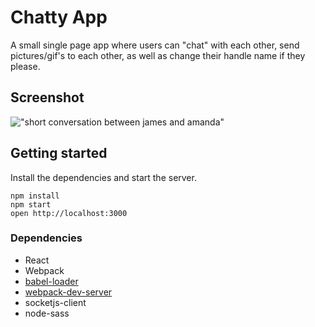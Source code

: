 Chatty App
=====================

A small single page app where users can "chat" with each other, send pictures/gif's to each other, as well as change their handle name if they please.

## Screenshot

!["short conversation between james and amanda"](https://github.com/MWPCHU621/react-simple-boilerplate/blob/master/docs/Screenshot%20from%202018-10-05%2002-50-35.png?raw=true)


## Getting started

Install the dependencies and start the server.

```
npm install
npm start
open http://localhost:3000
```

### Dependencies

* React
* Webpack
* [babel-loader](https://github.com/babel/babel-loader)
* [webpack-dev-server](https://github.com/webpack/webpack-dev-server)
* socketjs-client
* node-sass

